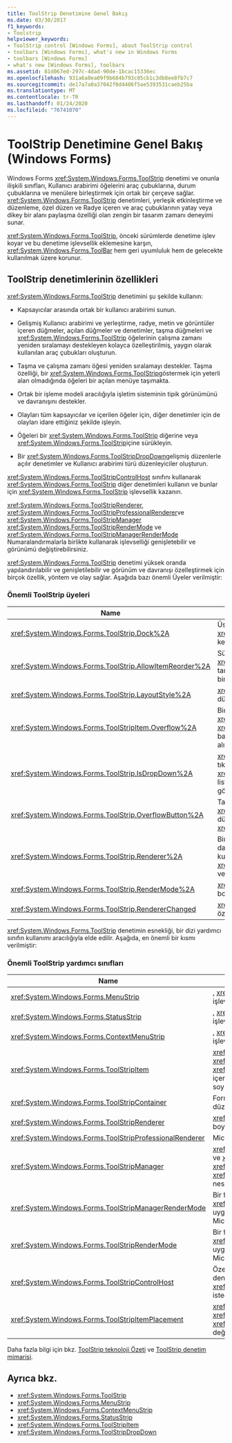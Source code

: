 ```yaml
---
title: ToolStrip Denetimine Genel Bakış
ms.date: 03/30/2017
f1_keywords:
- Toolstrip
helpviewer_keywords:
- ToolStrip control [Windows Forms], about ToolStrip control
- toolbars [Windows Forms], what's new in Windows Forms
- toolbars [Windows Forms]
- what's new [Windows Forms], toolbars
ms.assetid: 81d067ed-297c-4dad-90de-1bcac15336ec
ms.openlocfilehash: 931a6a0ea09f9b684b793c05cb1c3db8ee8fb7c7
ms.sourcegitcommit: de17a7a0a37042f0d4406f5ae5393531caeb25ba
ms.translationtype: MT
ms.contentlocale: tr-TR
ms.lasthandoff: 01/24/2020
ms.locfileid: "76741070"
---
```

# <a name="toolstrip-control-overview-windows-forms"></a>ToolStrip Denetimine Genel Bakış (Windows Forms)
Windows Forms <xref:System.Windows.Forms.ToolStrip> denetimi ve onunla ilişkili sınıfları, Kullanıcı arabirimi öğelerini araç çubuklarına, durum çubuklarına ve menülere birleştirmek için ortak bir çerçeve sağlar. <xref:System.Windows.Forms.ToolStrip> denetimleri, yerleşik etkinleştirme ve düzenleme, özel düzen ve Radye içeren ve araç çubuklarının yatay veya dikey bir alanı paylaşma özelliği olan zengin bir tasarım zamanı deneyimi sunar.  
  
 <xref:System.Windows.Forms.ToolStrip>, önceki sürümlerde denetime işlev koyar ve bu denetime işlevsellik eklemesine karşın, <xref:System.Windows.Forms.ToolBar> hem geri uyumluluk hem de gelecekte kullanılmak üzere korunur.  
  
## <a name="features-of-the-toolstrip-controls"></a>ToolStrip denetimlerinin özellikleri  
 <xref:System.Windows.Forms.ToolStrip> denetimini şu şekilde kullanın:  
  
- Kapsayıcılar arasında ortak bir kullanıcı arabirimi sunun.  
  
- Gelişmiş Kullanıcı arabirimi ve yerleştirme, radye, metin ve görüntüler içeren düğmeler, açılan düğmeler ve denetimler, taşma düğmeleri ve <xref:System.Windows.Forms.ToolStrip> öğelerinin çalışma zamanı yeniden sıralamayı destekleyen kolayca özelleştirilmiş, yaygın olarak kullanılan araç çubukları oluşturun.  
  
- Taşma ve çalışma zamanı öğesi yeniden sıralamayı destekler. Taşma özelliği, bir <xref:System.Windows.Forms.ToolStrip>göstermek için yeterli alan olmadığında öğeleri bir açılan menüye taşımakta.  
  
- Ortak bir işleme modeli aracılığıyla işletim sisteminin tipik görünümünü ve davranışını destekler.  
  
- Olayları tüm kapsayıcılar ve içerilen öğeler için, diğer denetimler için de olayları idare ettiğiniz şekilde işleyin.  
  
- Öğeleri bir <xref:System.Windows.Forms.ToolStrip> diğerine veya <xref:System.Windows.Forms.ToolStrip>içine sürükleyin.  
  
- Bir <xref:System.Windows.Forms.ToolStripDropDown>gelişmiş düzenlerle açılır denetimler ve Kullanıcı arabirimi türü düzenleyiciler oluşturun.  
  
 <xref:System.Windows.Forms.ToolStripControlHost> sınıfını kullanarak <xref:System.Windows.Forms.ToolStrip> diğer denetimleri kullanın ve bunlar için <xref:System.Windows.Forms.ToolStrip> işlevsellik kazanın.  
  
 <xref:System.Windows.Forms.ToolStripRenderer>, <xref:System.Windows.Forms.ToolStripProfessionalRenderer>ve <xref:System.Windows.Forms.ToolStripManager> <xref:System.Windows.Forms.ToolStripRenderMode> ve <xref:System.Windows.Forms.ToolStripManagerRenderMode> Numaralandırmalarla birlikte kullanarak işlevselliği genişletebilir ve görünümü değiştirebilirsiniz.  
  
 <xref:System.Windows.Forms.ToolStrip> denetimi yüksek oranda yapılandırılabilir ve genişletilebilir ve görünüm ve davranışı özelleştirmek için birçok özellik, yöntem ve olay sağlar. Aşağıda bazı önemli Üyeler verilmiştir:  
  
### <a name="important-toolstrip-members"></a>Önemli ToolStrip üyeleri  
  
|Name|Açıklama|  
|----------|-----------------|  
|<xref:System.Windows.Forms.ToolStrip.Dock%2A>|Üst kapsayıcının bir <xref:System.Windows.Forms.ToolStrip> hangi kenarından yerleştirildiğini alır veya ayarlar.|  
|<xref:System.Windows.Forms.ToolStrip.AllowItemReorder%2A>|Sürükle ve bırak ile öğe yeniden sıralamayı <xref:System.Windows.Forms.ToolStrip> sınıfı tarafından özel olarak işlenip işlenmediğini gösteren bir değer alır veya ayarlar.|  
|<xref:System.Windows.Forms.ToolStrip.LayoutStyle%2A>|<xref:System.Windows.Forms.ToolStrip> öğelerini nasıl düzenledini gösteren bir değer alır veya ayarlar.|  
|<xref:System.Windows.Forms.ToolStripItem.Overflow%2A>|Bir <xref:System.Windows.Forms.ToolStripItem> <xref:System.Windows.Forms.ToolStrip> veya <xref:System.Windows.Forms.ToolStripOverflowButton> bağlı olduğunu veya iki arasında kayıp kaymayacağını alır veya ayarlar.|  
|<xref:System.Windows.Forms.ToolStrip.IsDropDown%2A>|<xref:System.Windows.Forms.ToolStripItem> tıklandığında bir <xref:System.Windows.Forms.ToolStripItem> açılan listede diğer öğeleri görüntüleyip görüntülemediğini gösteren bir değer alır.|  
|<xref:System.Windows.Forms.ToolStrip.OverflowButton%2A>|Taşma özellikli bir <xref:System.Windows.Forms.ToolStrip> için taşma düğmesi olan <xref:System.Windows.Forms.ToolStripItem> alır.|  
|<xref:System.Windows.Forms.ToolStrip.Renderer%2A>|Bir <xref:System.Windows.Forms.ToolStrip>görünüm ve davranışını (görünüm ve kullanım) özelleştirmek için kullanılan bir <xref:System.Windows.Forms.ToolStripRenderer> alır veya ayarlar.|  
|<xref:System.Windows.Forms.ToolStrip.RenderMode%2A>|<xref:System.Windows.Forms.ToolStrip>uygulanacak boyama stillerini alır veya ayarlar.|  
|<xref:System.Windows.Forms.ToolStrip.RendererChanged>|<xref:System.Windows.Forms.ToolStrip.Renderer%2A> özelliği değiştiğinde tetiklenir.|  
  
 <xref:System.Windows.Forms.ToolStrip> denetimin esnekliği, bir dizi yardımcı sınıfın kullanımı aracılığıyla elde edilir. Aşağıda, en önemli bir kısmı verilmiştir:  
  
### <a name="important-toolstrip-companion-classes"></a>Önemli ToolStrip yardımcı sınıfları  
  
|Name|Açıklama|  
|----------|-----------------|  
|<xref:System.Windows.Forms.MenuStrip>|, <xref:System.Windows.Forms.MainMenu> sınıfına işlevselliği ekler ve değiştirir.|  
|<xref:System.Windows.Forms.StatusStrip>|, <xref:System.Windows.Forms.StatusBar> sınıfına işlevselliği ekler ve değiştirir.|  
|<xref:System.Windows.Forms.ContextMenuStrip>|, <xref:System.Windows.Forms.ContextMenu> sınıfına işlevselliği ekler ve değiştirir.|  
|<xref:System.Windows.Forms.ToolStripItem>|<xref:System.Windows.Forms.ToolStrip>, <xref:System.Windows.Forms.ToolStripControlHost>veya <xref:System.Windows.Forms.ToolStripDropDown> içerebilen tüm öğelerin olaylarını ve yerleşimini yöneten soyut temel sınıf.|  
|<xref:System.Windows.Forms.ToolStripContainer>|Formun her tarafında, denetimlerin çeşitli yollarla düzenlenebileceği panel içeren bir kapsayıcı sağlar.|  
|<xref:System.Windows.Forms.ToolStripRenderer>|<xref:System.Windows.Forms.ToolStrip> nesnelerinin boyama işlevini işler.|  
|<xref:System.Windows.Forms.ToolStripProfessionalRenderer>|Microsoft Office stili görünüm sağlar.|  
|<xref:System.Windows.Forms.ToolStripManager>|<xref:System.Windows.Forms.ToolStrip> işleme ve Radye ve <xref:System.Windows.Forms.MenuStrip>, <xref:System.Windows.Forms.ToolStripDropDownMenu>ve <xref:System.Windows.Forms.ToolStripMenuItem> nesnelerinin birleştirilmesini denetler.|  
|<xref:System.Windows.Forms.ToolStripManagerRenderMode>|Bir formda bulunan birden çok <xref:System.Windows.Forms.ToolStrip> nesnesine uygulanan boyama stilini (özel, Windows XP veya Microsoft Office Professional) belirtir.|  
|<xref:System.Windows.Forms.ToolStripRenderMode>|Bir formda bulunan bir <xref:System.Windows.Forms.ToolStrip> nesnesine uygulanan boyama stilini (özel, Windows XP veya Microsoft Office Professional) belirtir.|  
|<xref:System.Windows.Forms.ToolStripControlHost>|Özellikle <xref:System.Windows.Forms.ToolStrip> denetimleri olan, ancak <xref:System.Windows.Forms.ToolStrip> işlevlerini istediğiniz diğer denetimleri barındırır.|  
|<xref:System.Windows.Forms.ToolStripItemPlacement>|<xref:System.Windows.Forms.ToolStripItem> ana <xref:System.Windows.Forms.ToolStrip>, taşma <xref:System.Windows.Forms.ToolStrip>mi yoksa yoksa değil mi yerleştirileceğini belirtir.|  
  
 Daha fazla bilgi için bkz. [ToolStrip teknoloji Özeti](toolstrip-technology-summary.md) ve [ToolStrip denetim mimarisi](toolstrip-control-architecture.md).  
  
## <a name="see-also"></a>Ayrıca bkz.

- <xref:System.Windows.Forms.ToolStrip>
- <xref:System.Windows.Forms.MenuStrip>
- <xref:System.Windows.Forms.ContextMenuStrip>
- <xref:System.Windows.Forms.StatusStrip>
- <xref:System.Windows.Forms.ToolStripItem>
- <xref:System.Windows.Forms.ToolStripDropDown>
